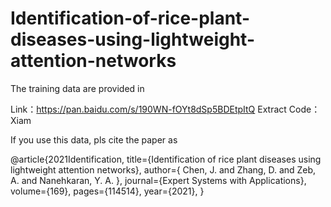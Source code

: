 # Identification-of-rice-plant-diseases-using-lightweight-attention-networks

The training data are provided in 

Link：https://pan.baidu.com/s/190WN-fOYt8dSp5BDEtpItQ 
Extract Code：Xiam

If you use this data, pls cite the paper as

@article{2021Identification,
  title={Identification of rice plant diseases using lightweight attention networks},
  author={ Chen, J.  and  Zhang, D.  and  Zeb, A.  and  Nanehkaran, Y. A. },
  journal={Expert Systems with Applications},
  volume={169},
  pages={114514},
  year={2021},
}
